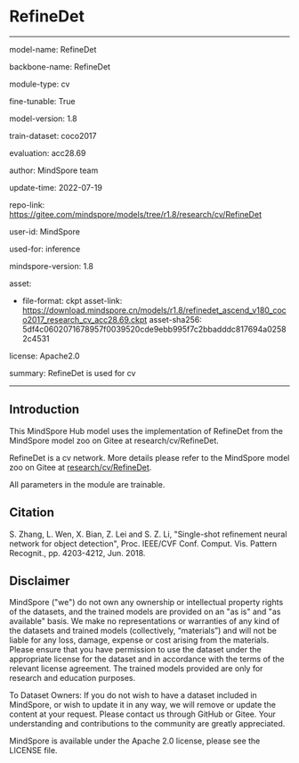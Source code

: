 # RefineDet

---

model-name: RefineDet

backbone-name: RefineDet

module-type: cv

fine-tunable: True

model-version: 1.8

train-dataset: coco2017

evaluation: acc28.69

author: MindSpore team

update-time: 2022-07-19

repo-link: <https://gitee.com/mindspore/models/tree/r1.8/research/cv/RefineDet>

user-id: MindSpore

used-for: inference

mindspore-version: 1.8

asset:

-
    file-format: ckpt
    asset-link: <https://download.mindspore.cn/models/r1.8/refinedet_ascend_v180_coco2017_research_cv_acc28.69.ckpt>
    asset-sha256: 5df4c0602071678957f0039520cde9ebb995f7c2bbadddc817694a02582c4531

license: Apache2.0

summary: RefineDet is used for cv

---

## Introduction

This MindSpore Hub model uses the implementation of RefineDet from the MindSpore model zoo on Gitee at research/cv/RefineDet.

RefineDet is a cv network. More details please refer to the MindSpore model zoo on Gitee at [research/cv/RefineDet](https://gitee.com/mindspore/models/blob/r1.8/research/cv/RefineDet/README_CN.md).

All parameters in the module are trainable.

## Citation

S. Zhang, L. Wen, X. Bian, Z. Lei and S. Z. Li, "Single-shot refinement neural network for object detection", Proc. IEEE/CVF Conf. Comput. Vis. Pattern Recognit., pp. 4203-4212, Jun. 2018.

## Disclaimer

MindSpore ("we") do not own any ownership or intellectual property rights of the datasets, and the trained models are provided on an "as is" and "as available" basis. We make no representations or warranties of any kind of the datasets and trained models (collectively, “materials”) and will not be liable for any loss, damage, expense or cost arising from the materials. Please ensure that you have permission to use the dataset under the appropriate license for the dataset and in accordance with the terms of the relevant license agreement. The trained models provided are only for research and education purposes.

To Dataset Owners: If you do not wish to have a dataset included in MindSpore, or wish to update it in any way, we will remove or update the content at your request. Please contact us through GitHub or Gitee. Your understanding and contributions to the community are greatly appreciated.

MindSpore is available under the Apache 2.0 license, please see the LICENSE file.
